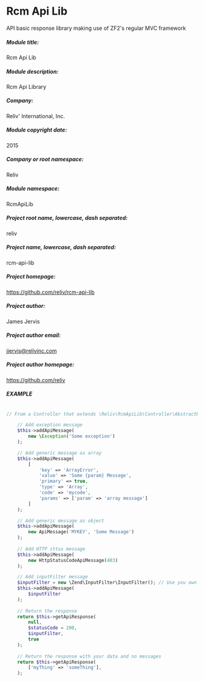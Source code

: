 Rcm Api Lib
====================

API basic response library making use of ZF2's regular MVC framework

##### Module title: #####
Rcm Api Lib

##### Module description: #####
Rcm Api Library

##### Company:
Reliv' International, Inc.

##### Module copyright date: #####
2015

##### Company or root namespace: #####
Reliv
 
##### Module namespace: #####
RcmApiLib

##### Project root name, lowercase, dash separated: #####
reliv

##### Project name, lowercase, dash separated: #####
rcm-api-lib

##### Project homepage: #####
https://github.com/reliv/rcm-api-lib

##### Project author: #####
James Jervis

##### Project author email: #####
jjervis@relivinc.com

##### Project author homepage: #####
https://github.com/reliv


##### EXAMPLE #####
```php

// From a Controller that extends \Reliv\RcmApiLib\Controller\AbstractRestfulJsonController

    // Add exception message
    $this->addApiMessage(
        new \Exception('Some exception')
    );

    // Add generic message as array
    $this->addApiMessage(
        [
            'key' => 'ArrayError',
            'value' => 'Some {param} Message',
            'primary' => true,
            'type' => 'Array',
            'code' => 'mycode',
            'params' => ['param' => 'array message']
        ]
    );

    // Add generic message as object
    $this->addApiMessage(
        new ApiMessage('MYKEY', 'Some Message')
    );
    
    // Add HTTP sttus message
    $this->addApiMessage(
        new HttpStatusCodeApiMessage(403)
    );

    // Add inputFilter message
    $inputFilter = new \Zend\InputFilter\InputFilter(); // Use you own inputFilter here
    $this->addApiMessage(
        $inputFilter
    );
    
    // Return the response
    return $this->getApiResponse(
        null,
        $statusCode = 200,
        $inputFilter,
        true
    );
    
    // Return the response with your data and no messages
    return $this->getApiResponse(
        ['myThing' => 'someThing'],
    );
    
```
